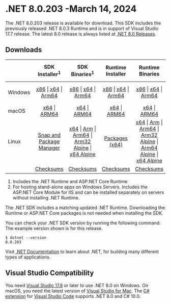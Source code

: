 # .NET 8.0.203 -March 14, 2024

The .NET 8.0.203 release is available for download. This SDK includes the previously released .NET 8.0.3 Runtime and is in support of Visual Studio 17.7 release. The latest 8.0 release is always listed at [.NET 8.0 Releases](../README.md).

## Downloads

|           | SDK Installer<sup>1</sup>                        | SDK Binaries<sup>1</sup>                 | Runtime Installer                                        | Runtime Binaries                                 | ASP.NET Core Runtime           |Windows Desktop Runtime          |
| --------- | :------------------------------------------:     | :----------------------:                 | :---------------------------:                            | :-------------------------:                      | :-----------------:            | :-----------------:            |
| Windows   | [x86][dotnet-sdk-win-x86.exe] \| [x64][dotnet-sdk-win-x64.exe] \| [Arm64][dotnet-sdk-win-arm64.exe] | [x86][dotnet-sdk-win-x86.zip] \| [x64][dotnet-sdk-win-x64.zip] \|  [Arm64][dotnet-sdk-win-arm64.zip] | [x86][dotnet-runtime-win-x86.exe] \| [x64][dotnet-runtime-win-x64.exe] \| [Arm64][dotnet-runtime-win-arm64.exe] | [x86][dotnet-runtime-win-x86.zip] \| [x64][dotnet-runtime-win-x64.zip] \| [Arm64][dotnet-runtime-win-arm64.zip] | [x86][aspnetcore-runtime-win-x86.exe] \| [x64][aspnetcore-runtime-win-x64.exe] \|<br/> [Hosting Bundle][dotnet-hosting-win.exe]<sup>2</sup> | [x86][windowsdesktop-runtime-win-x86.exe] \| [x64][windowsdesktop-runtime-win-x64.exe] \| [Arm64][windowsdesktop-runtime-win-arm64.exe] |
| macOS     | [x64][dotnet-sdk-osx-x64.pkg] \| [ARM64][dotnet-sdk-osx-arm64.pkg] | [x64][dotnet-sdk-osx-x64.tar.gz] \| [ARM64][dotnet-sdk-osx-arm64.tar.gz]  | [x64][dotnet-runtime-osx-x64.pkg] \| [ARM64][dotnet-runtime-osx-arm64.pkg] | [x64][dotnet-runtime-osx-x64.tar.gz] \| [ARM64][dotnet-runtime-osx-arm64.tar.gz]| [x64][aspnetcore-runtime-osx-x64.tar.gz] \| [ARM64][aspnetcore-runtime-osx-arm64.tar.gz] | - |<sup>1</sup>
| Linux     |  [Snap and Package Manager](../install-linux.md)  | [x64][dotnet-sdk-linux-x64.tar.gz] \| [Arm][dotnet-sdk-linux-arm.tar.gz]  \| [Arm64][dotnet-sdk-linux-arm64.tar.gz] \| [Arm32 Alpine][dotnet-sdk-linux-musl-arm.tar.gz]  \| [x64 Alpine][dotnet-sdk-linux-musl-x64.tar.gz] | [Packages (x64)][linux-packages] | [x64][dotnet-runtime-linux-x64.tar.gz] \| [Arm][dotnet-runtime-linux-arm.tar.gz] \| [Arm64][dotnet-runtime-linux-arm64.tar.gz] \| [Arm32 Alpine][dotnet-runtime-linux-musl-arm.tar.gz] \| [Arm64 Alpine][dotnet-runtime-linux-musl-arm64.tar.gz] \| [x64 Alpine][dotnet-runtime-linux-musl-x64.tar.gz]  | [x64][aspnetcore-runtime-linux-x64.tar.gz]<sup>1</sup>  \| [Arm][aspnetcore-runtime-linux-arm.tar.gz]<sup>1</sup> \| [Arm64][aspnetcore-runtime-linux-arm64.tar.gz]<sup>1</sup> \| [x64 Alpine][aspnetcore-runtime-linux-musl-x64.tar.gz] | - | <sup>1</sup> |
|  | [Checksums][checksums-sdk]                             | [Checksums][checksums-sdk]                                      | [Checksums][checksums-runtime]                             | [Checksums][checksums-runtime]  | [Checksums][checksums-runtime]  | [Checksums][checksums-runtime]

1. Includes the .NET Runtime and ASP.NET Core Runtime
2. For hosting stand-alone apps on Windows Servers. Includes the ASP.NET Core Module for IIS and can be installed separately on servers without installing .NET Runtime.

The .NET SDK includes a matching updated .NET Runtime. Downloading the Runtime or ASP.NET Core packages is not needed when installing the SDK.

You can check your .NET SDK version by running the following command. The example version shown is for this release.

```console
$ dotnet --version
8.0.203
```
Visit [.NET Documentation](https://learn.microsoft.com/dotnet/) to learn about .NET, for building many different types of applications.

## Visual Studio Compatibility

You need [Visual Studio 17.8](https://visualstudio.microsoft.com) or later to use .NET 8.0 on Windows. On macOS, you need the latest version of [Visual Studio for Mac](https://visualstudio.microsoft.com/vs/mac/). The [C# extension](https://code.visualstudio.com/docs/languages/dotnet) for [Visual Studio Code](https://code.visualstudio.com/) supports .NET 8.0 and C# 10.0.

[blob-runtime]: https://builds.dotnet.microsoft.com/dotnet/Runtime/
[blob-sdk]: https://builds.dotnet.microsoft.com/dotnet/Sdk/
[release-notes]: 8.0.203.md

[checksums-runtime]: https://builds.dotnet.microsoft.com/dotnet/checksums/8.0.3-sha.txt
[checksums-sdk]: https://builds.dotnet.microsoft.com/dotnet/checksums/8.0.3-sha.txt

[linux-install]: https://learn.microsoft.com/dotnet/core/install/linux

[dotnet-blog]:  https://devblogs.microsoft.com/dotnet/march-2024-updates/
[aspnet-blog]: https://devblogs.microsoft.com/dotnet/announcing-asp-net-core-in-net-8/
[maui-blog]: https://devblogs.microsoft.com/dotnet/update-on-dotnet-maui/

[linux-packages]: ../install-linux.md



[//]: # ( Runtime 8.0.3)
[dotnet-runtime-linux-arm.tar.gz]: https://download.visualstudio.microsoft.com/download/pr/2e4c4803-465a-4350-9c0d-d05bbac25066/2e934397c639491e87660c14ea8f0f79/dotnet-runtime-8.0.3-linux-arm.tar.gz
[dotnet-runtime-linux-arm64.tar.gz]: https://download.visualstudio.microsoft.com/download/pr/d863ea96-9cc3-4aa3-a953-0e79441c99b8/f7c6e4d2b66f44dee0d1fd5e5a6ad7a5/dotnet-runtime-8.0.3-linux-arm64.tar.gz
[dotnet-runtime-linux-musl-arm.tar.gz]: https://download.visualstudio.microsoft.com/download/pr/3e880148-fd07-4f15-b197-31bd3da8a850/f725cee69fabe493e179ebc41bb262c6/dotnet-runtime-8.0.3-linux-musl-arm.tar.gz
[dotnet-runtime-linux-musl-arm64.tar.gz]: https://download.visualstudio.microsoft.com/download/pr/7fad45e3-ac96-4bf1-bb59-0846bb382d5e/f0a891b218a5a7e0e143471377b3e63e/dotnet-runtime-8.0.3-linux-musl-arm64.tar.gz
[dotnet-runtime-linux-musl-x64.tar.gz]: https://download.visualstudio.microsoft.com/download/pr/901f4951-8a99-42be-ada8-7c95cbeff8c5/bb8a894c04b7a09d32c9cbab4806191e/dotnet-runtime-8.0.3-linux-musl-x64.tar.gz
[dotnet-runtime-linux-x64.tar.gz]: https://download.visualstudio.microsoft.com/download/pr/2332907f-b507-4e5b-af2a-d7770c8399c7/a1c405af2a95d25740656ca51bb0dc43/dotnet-runtime-8.0.3-linux-x64.tar.gz
[dotnet-runtime-osx-arm64.pkg]: https://download.visualstudio.microsoft.com/download/pr/c93a08b4-9ccb-4e76-8b8c-41d48614c24f/667c001f0317fac33119cc209008bd42/dotnet-runtime-8.0.3-osx-arm64.pkg
[dotnet-runtime-osx-arm64.tar.gz]: https://download.visualstudio.microsoft.com/download/pr/e5e58c72-31a4-48f2-b3e8-e836904cd35f/11fbfa1072aadd7fc1ec5f0f1bc46317/dotnet-runtime-8.0.3-osx-arm64.tar.gz
[dotnet-runtime-osx-x64.pkg]: https://download.visualstudio.microsoft.com/download/pr/1c984209-d55a-4147-a5b1-d76460def9d9/051a46cc4a98c125316cb5b7e4a6bdb7/dotnet-runtime-8.0.3-osx-x64.pkg
[dotnet-runtime-osx-x64.tar.gz]: https://download.visualstudio.microsoft.com/download/pr/86b2d36f-7d6a-4191-b5b7-947e9013f07d/c9744f535684df172c676120f9a5e4bb/dotnet-runtime-8.0.3-osx-x64.tar.gz
[dotnet-runtime-win-arm64.exe]: https://download.visualstudio.microsoft.com/download/pr/396e641a-fb6a-4e1f-9028-1e1274f375e9/c4a22ce780b33120f118088ee448c318/dotnet-runtime-8.0.3-win-arm64.exe
[dotnet-runtime-win-arm64.zip]: https://download.visualstudio.microsoft.com/download/pr/6cea757e-b928-46a5-ac08-78ae030b9c7e/4ddacf3f23d8c3d61ed06a9488647bbc/dotnet-runtime-8.0.3-win-arm64.zip
[dotnet-runtime-win-x64.exe]: https://download.visualstudio.microsoft.com/download/pr/836cce68-d7d4-4027-955a-bab6d921d68c/24ec3a2df6785b128a9bbde2faeeed1e/dotnet-runtime-8.0.3-win-x64.exe
[dotnet-runtime-win-x64.zip]: https://download.visualstudio.microsoft.com/download/pr/f01146e2-b226-4f48-baae-080c6c714aca/84f8befd5c18059623a80a6550148e07/dotnet-runtime-8.0.3-win-x64.zip
[dotnet-runtime-win-x86.exe]: https://download.visualstudio.microsoft.com/download/pr/f0a786df-9956-481b-b5f3-b054b2edd294/af3c7af3d4444ace418c6f73b7264ea6/dotnet-runtime-8.0.3-win-x86.exe
[dotnet-runtime-win-x86.zip]: https://download.visualstudio.microsoft.com/download/pr/6ac095ed-bdaf-4369-b905-376c90e9f783/54fb4acc74cc0d8bceb63ae48075edcf/dotnet-runtime-8.0.3-win-x86.zip

[//]: # ( WindowsDesktop 8.0.3)
[windowsdesktop-runtime-win-arm64.exe]: https://download.visualstudio.microsoft.com/download/pr/6122753d-66c1-4d79-886f-35b1b427d874/4e9e2d61129d5f14cecb4eeb5dcc2adc/windowsdesktop-runtime-8.0.3-win-arm64.exe
[windowsdesktop-runtime-win-arm64.zip]: https://download.visualstudio.microsoft.com/download/pr/e0302253-c88f-4758-97a3-1473984c119c/0b398bde0943ac3482044c806066ddbf/windowsdesktop-runtime-8.0.3-win-arm64.zip
[windowsdesktop-runtime-win-x64.exe]: https://download.visualstudio.microsoft.com/download/pr/131a8773-457a-4c26-8751-0e363e53ad8c/b08f4c42bb38086f025fd81f866cefe5/windowsdesktop-runtime-8.0.3-win-x64.exe
[windowsdesktop-runtime-win-x64.zip]: https://download.visualstudio.microsoft.com/download/pr/9cd0a147-6ddd-4d74-b5fa-5250d2fb4f49/a8ae2d8a9634ecc27e7e8aa96e49ae01/windowsdesktop-runtime-8.0.3-win-x64.zip
[windowsdesktop-runtime-win-x86.exe]: https://download.visualstudio.microsoft.com/download/pr/9645384c-564a-47a4-b1d2-d823e3388275/3f6902d28219b2fb53e5ae905cb3d43e/windowsdesktop-runtime-8.0.3-win-x86.exe
[windowsdesktop-runtime-win-x86.zip]: https://download.visualstudio.microsoft.com/download/pr/b6f9b14a-f4ab-4322-b8dd-d7512a2a0934/47b20b61db64c819bbada5087f260dd8/windowsdesktop-runtime-8.0.3-win-x86.zip

[//]: # ( ASP 8.0.3)
[aspnetcore-runtime-linux-arm.tar.gz]: https://download.visualstudio.microsoft.com/download/pr/ea360a4d-219e-45fb-97c5-367c1ede824c/439396bf3cb8a352ccdd985bd07f4324/aspnetcore-runtime-8.0.3-linux-arm.tar.gz
[aspnetcore-runtime-linux-arm64.tar.gz]: https://download.visualstudio.microsoft.com/download/pr/c631b429-3123-4451-b5cc-7046b41f8fc7/3f45af01238ff9e9b8b103c2a0873e74/aspnetcore-runtime-8.0.3-linux-arm64.tar.gz
[aspnetcore-runtime-linux-musl-arm.tar.gz]: https://download.visualstudio.microsoft.com/download/pr/07c51adb-13b5-4da8-8ede-8902700bdf15/bb5e83628dde3dae866e116e7a2b6b33/aspnetcore-runtime-8.0.3-linux-musl-arm.tar.gz
[aspnetcore-runtime-linux-musl-arm64.tar.gz]: https://download.visualstudio.microsoft.com/download/pr/f30f7a82-e857-4c13-9884-5161ee580dcc/cce0dc173d4c7864204fff82254f1367/aspnetcore-runtime-8.0.3-linux-musl-arm64.tar.gz
[aspnetcore-runtime-linux-musl-x64.tar.gz]: https://download.visualstudio.microsoft.com/download/pr/77ee10d1-fd89-47e6-8daf-d04a01a65058/dd2670ea5db72e375f34be8feba548e7/aspnetcore-runtime-8.0.3-linux-musl-x64.tar.gz
[aspnetcore-runtime-linux-x64.tar.gz]: https://download.visualstudio.microsoft.com/download/pr/0952fa05-0ae1-4607-8743-041f8f96a2f3/e1349ab9fdc5d47e18fd2b880679ebd3/aspnetcore-runtime-8.0.3-linux-x64.tar.gz
[aspnetcore-runtime-osx-arm64.tar.gz]: https://download.visualstudio.microsoft.com/download/pr/4961062d-23df-4e3a-8810-5f1af625ffbb/eba8c6f1f479f3d31bab8b6673f14485/aspnetcore-runtime-8.0.3-osx-arm64.tar.gz
[aspnetcore-runtime-osx-x64.tar.gz]: https://download.visualstudio.microsoft.com/download/pr/4f34c7a0-7e38-4943-a04c-3b19b05a8b05/ba9f8a5b55724eafd5880c9a46b6e149/aspnetcore-runtime-8.0.3-osx-x64.tar.gz
[aspnetcore-runtime-win-arm64.zip]: https://download.visualstudio.microsoft.com/download/pr/359648eb-95bd-4fe1-b542-973331a65ee2/1b8f3ea5e6f9c208754342a83e5c7dfc/aspnetcore-runtime-8.0.3-win-arm64.zip
[aspnetcore-runtime-win-x64.exe]: https://download.visualstudio.microsoft.com/download/pr/1d0ce72e-6c82-42ad-a107-d64c0b00a218/cb4735750876624d1d22b212f09a0580/aspnetcore-runtime-8.0.3-win-x64.exe
[aspnetcore-runtime-win-x64.zip]: https://download.visualstudio.microsoft.com/download/pr/f9e8dd62-23ed-4fce-b322-33578e05acda/a69f52c6ec0c9eaaa2b166dd39291223/aspnetcore-runtime-8.0.3-win-x64.zip
[aspnetcore-runtime-win-x86.exe]: https://download.visualstudio.microsoft.com/download/pr/da9d0946-fa0e-4830-a98e-68b6d9c8551e/83829632ffc4bb6334df476d76930317/aspnetcore-runtime-8.0.3-win-x86.exe
[aspnetcore-runtime-win-x86.zip]: https://download.visualstudio.microsoft.com/download/pr/fee17c7b-3d7b-499d-b237-9de4b6c61cc6/3b42f9290da01bd70ac729a845ae2b85/aspnetcore-runtime-8.0.3-win-x86.zip
[aspnetcore-runtime-composite-linux-arm.tar.gz]: https://download.visualstudio.microsoft.com/download/pr/7ec6b764-79bf-40b3-8d3a-15f1251ffcc4/d5a7b452c5bc4f7e2ebab35540b846e2/aspnetcore-runtime-composite-8.0.3-linux-arm.tar.gz
[aspnetcore-runtime-composite-linux-arm64.tar.gz]: https://download.visualstudio.microsoft.com/download/pr/f82350e5-0e40-4ff2-9faf-64a0e1a3a554/63c1f86cae1d4fc3bfb225402a233aa1/aspnetcore-runtime-composite-8.0.3-linux-arm64.tar.gz
[aspnetcore-runtime-composite-linux-musl-arm.tar.gz]: https://download.visualstudio.microsoft.com/download/pr/a64b5e49-b1f0-441c-8fc0-ca732f129265/66d07e79721dbf5a0a7c8fb523ead94f/aspnetcore-runtime-composite-8.0.3-linux-musl-arm.tar.gz
[aspnetcore-runtime-composite-linux-musl-arm64.tar.gz]: https://download.visualstudio.microsoft.com/download/pr/c292458d-a772-4cdc-8fbd-cad3fe237efa/21377d864ce4354a8d79969fbea295cd/aspnetcore-runtime-composite-8.0.3-linux-musl-arm64.tar.gz
[aspnetcore-runtime-composite-linux-musl-x64.tar.gz]: https://download.visualstudio.microsoft.com/download/pr/8f3805f0-4dda-4ca4-b7d4-eae6bc5d2634/c3dab1936534a4227b24915ec16bf8f4/aspnetcore-runtime-composite-8.0.3-linux-musl-x64.tar.gz
[aspnetcore-runtime-composite-linux-x64.tar.gz]: https://download.visualstudio.microsoft.com/download/pr/58e3d1a9-600b-4a36-8efe-d7957697e687/08029f3fd14f5b198ff61ecd02cf12cb/aspnetcore-runtime-composite-8.0.3-linux-x64.tar.gz
[dotnet-hosting-win.exe]: https://download.visualstudio.microsoft.com/download/pr/fea4f429-681f-424b-8894-425e14126e42/ce7bf73f80e989e3e77c0539a243cd8c/dotnet-hosting-8.0.3-win.exe

[//]: # ( SDK 8.0.203)
[dotnet-sdk-linux-arm.tar.gz]: https://download.visualstudio.microsoft.com/download/pr/61815861-c922-4462-a937-f6929747f0c2/7280600442a58ce080cd3d1494eca08f/dotnet-sdk-8.0.203-linux-arm.tar.gz
[dotnet-sdk-linux-arm64.tar.gz]: https://download.visualstudio.microsoft.com/download/pr/aed2eece-af6d-42e6-8683-21e7835b7479/786b4f225591440a741c1702407fb7b3/dotnet-sdk-8.0.203-linux-arm64.tar.gz
[dotnet-sdk-linux-musl-arm.tar.gz]: https://download.visualstudio.microsoft.com/download/pr/ba2d9653-c260-43f3-b99e-e09b66981cf9/697856da1aad004061b2248b78f55372/dotnet-sdk-8.0.203-linux-musl-arm.tar.gz
[dotnet-sdk-linux-musl-arm64.tar.gz]: https://download.visualstudio.microsoft.com/download/pr/dad93260-0167-4aa2-aa6a-bef95fb7b2dc/51819f2e8a5e2e9734f315f7a50e59ae/dotnet-sdk-8.0.203-linux-musl-arm64.tar.gz
[dotnet-sdk-linux-musl-x64.tar.gz]: https://download.visualstudio.microsoft.com/download/pr/f733297a-2aac-4016-b91b-8820ecd145e6/c89c3f08433123f07f03341870ec16e1/dotnet-sdk-8.0.203-linux-musl-x64.tar.gz
[dotnet-sdk-linux-x64.tar.gz]: https://download.visualstudio.microsoft.com/download/pr/656a3402-6889-400f-927f-7f956856e58b/93750973d6eedd17c6d963658e7ec214/dotnet-sdk-8.0.203-linux-x64.tar.gz
[dotnet-sdk-osx-arm64.pkg]: https://download.visualstudio.microsoft.com/download/pr/1951c62f-487d-4002-b3e6-92677e88b8b1/b1ed2348dbe68ac3f499252b7c9017e4/dotnet-sdk-8.0.203-osx-arm64.pkg
[dotnet-sdk-osx-arm64.tar.gz]: https://download.visualstudio.microsoft.com/download/pr/9019f736-bf0c-45c6-8ea1-c2370f7c59f1/e88a79c0abd77fd38de8271b7c06b293/dotnet-sdk-8.0.203-osx-arm64.tar.gz
[dotnet-sdk-osx-x64.pkg]: https://download.visualstudio.microsoft.com/download/pr/bcfcba7d-4a1d-4435-95c2-7c4143e01007/68804b02e9a3bcfd6f26b04d01219791/dotnet-sdk-8.0.203-osx-x64.pkg
[dotnet-sdk-osx-x64.tar.gz]: https://download.visualstudio.microsoft.com/download/pr/87f31249-1415-4edb-87d5-7f16e63414e9/a1ad58c05a131c618ad458a1564784e4/dotnet-sdk-8.0.203-osx-x64.tar.gz
[dotnet-sdk-win-arm64.exe]: https://download.visualstudio.microsoft.com/download/pr/77b4dd83-2824-417c-b1ad-24ed40f16af9/a5dce0ac46b86d59e2124380206192f9/dotnet-sdk-8.0.203-win-arm64.exe
[dotnet-sdk-win-arm64.zip]: https://download.visualstudio.microsoft.com/download/pr/11a9c895-540d-4686-a357-835a9d8ad8e1/c06641c9cd8acadd2fb6ddf8a019fb8a/dotnet-sdk-8.0.203-win-arm64.zip
[dotnet-sdk-win-x64.exe]: https://download.visualstudio.microsoft.com/download/pr/9e753d68-7701-4ddf-b358-79d64e776945/2a58564c6d0779a7b443a692c520782f/dotnet-sdk-8.0.203-win-x64.exe
[dotnet-sdk-win-x64.zip]: https://download.visualstudio.microsoft.com/download/pr/48a48c8c-911f-45f0-ba75-900c093ed7fc/610cf5bc0a3c4a70b4b3b9478c22b03f/dotnet-sdk-8.0.203-win-x64.zip
[dotnet-sdk-win-x86.exe]: https://download.visualstudio.microsoft.com/download/pr/d0a394c0-4752-464e-89d5-eac817741157/cd739061324f85ea2ceb58d4e019e59e/dotnet-sdk-8.0.203-win-x86.exe
[dotnet-sdk-win-x86.zip]: https://download.visualstudio.microsoft.com/download/pr/5d954b58-6593-4e03-8993-305a072a4a50/ca4895ef8bb22ef6067ae1375197b60d/dotnet-sdk-8.0.203-win-x86.zip
